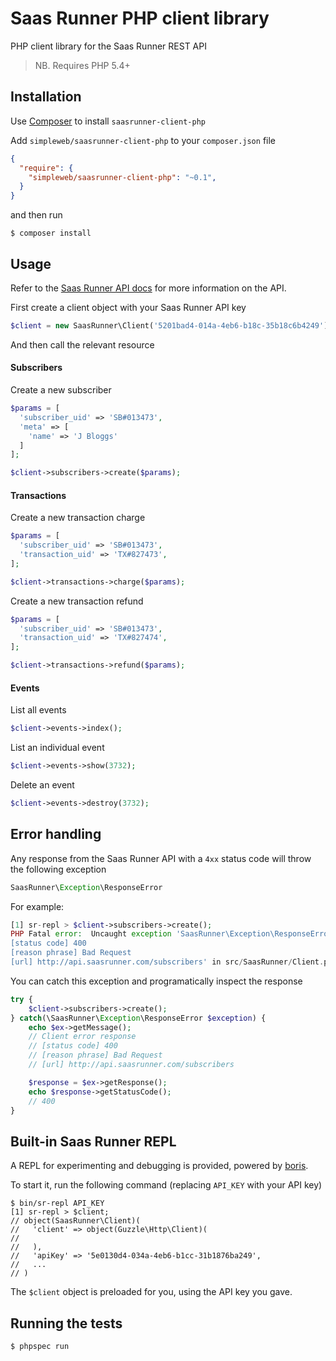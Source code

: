 # Saas Runner PHP client library

PHP client library for the Saas Runner REST API

> NB. Requires PHP 5.4+

## Installation

Use [Composer](https://getcomposer.org/) to install `saasrunner-client-php`

Add `simpleweb/saasrunner-client-php` to your `composer.json` file

```json
{
  "require": {
    "simpleweb/saasrunner-client-php": "~0.1",
  }
}
```

and then run

    $ composer install

## Usage

Refer to the [Saas Runner API docs](http://docs.saasrunner.apiary.io/) for more information on the API.

First create a client object with your Saas Runner API key

```php
$client = new SaasRunner\Client('5201bad4-014a-4eb6-b18c-35b18c6b4249');
```

And then call the relevant resource

#### Subscribers

Create a new subscriber

```php
$params = [
  'subscriber_uid' => 'SB#013473',
  'meta' => [
    'name' => 'J Bloggs'
  ]
];

$client->subscribers->create($params);
```

#### Transactions

Create a new transaction charge

```php
$params = [
  'subscriber_uid' => 'SB#013473',
  'transaction_uid' => 'TX#827473',
];

$client->transactions->charge($params);
```

Create a new transaction refund

```php
$params = [
  'subscriber_uid' => 'SB#013473',
  'transaction_uid' => 'TX#827474',
];

$client->transactions->refund($params);
```

#### Events

List all events

```php
$client->events->index();
```

List an individual event

```php
$client->events->show(3732);
```

Delete an event

```php
$client->events->destroy(3732);
```

## Error handling

Any response from the Saas Runner API with a `4xx` status code will throw the following exception

```php
SaasRunner\Exception\ResponseError
```

For example:

```php
[1] sr-repl > $client->subscribers->create();
PHP Fatal error:  Uncaught exception 'SaasRunner\Exception\ResponseError' with message 'Client error response
[status code] 400
[reason phrase] Bad Request
[url] http://api.saasrunner.com/subscribers' in src/SaasRunner/Client.php:88
```

You can catch this exception and programatically inspect the response

```php
try {
    $client->subscribers->create();
} catch(\SaasRunner\Exception\ResponseError $exception) {
    echo $ex->getMessage();
    // Client error response
    // [status code] 400
    // [reason phrase] Bad Request
    // [url] http://api.saasrunner.com/subscribers

    $response = $ex->getResponse();
    echo $response->getStatusCode();
    // 400
}
```

## Built-in Saas Runner REPL

A REPL for experimenting and debugging is provided, powered by [boris](https://github.com/d11wtq/boris).

To start it, run the following command (replacing `API_KEY` with your API key)

    $ bin/sr-repl API_KEY
    [1] sr-repl > $client;
    // object(SaasRunner\Client)(
    //   'client' => object(Guzzle\Http\Client)(
    //
    //   ),
    //   'apiKey' => '5e0130d4-034a-4eb6-b1cc-31b1876ba249',
    //   ...
    // )

The `$client` object is preloaded for you, using the API key you gave.

## Running the tests

    $ phpspec run
